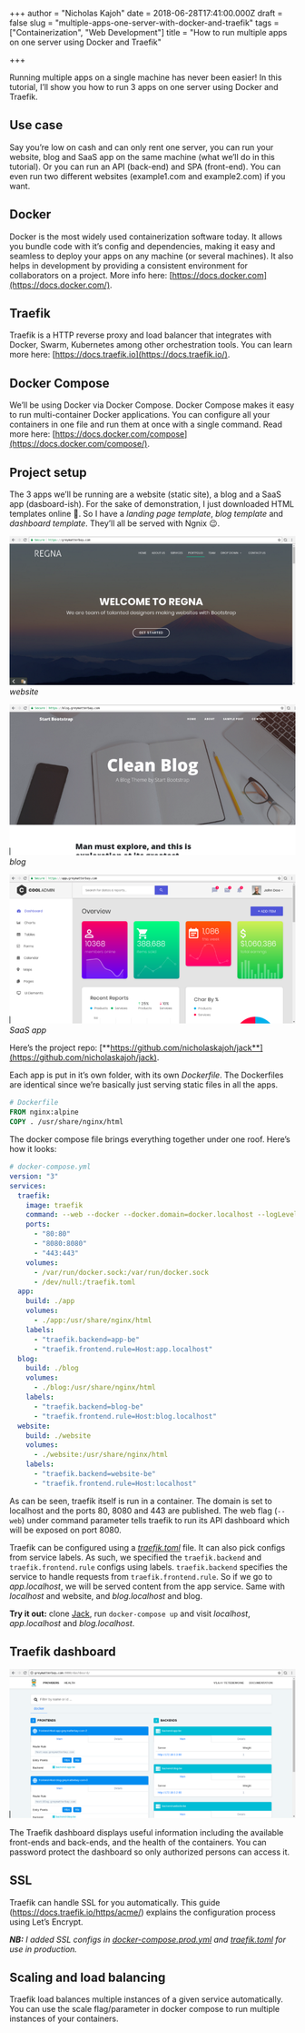 +++
author = "Nicholas Kajoh"
date = 2018-06-28T17:41:00.000Z
draft = false
slug = "multiple-apps-one-server-with-docker-and-traefik"
tags = ["Containerization", "Web Development"]
title = "How to run multiple apps on one server using Docker and Traefik"

+++


Running multiple apps on a single machine has never been easier! In this tutorial, I’ll show you how to run 3 apps on one server using Docker and Traefik.

Use case
--------

Say you’re low on cash and can only rent one server, you can run your website, blog and SaaS app on the same machine (what we’ll do in this tutorial). Or you can run an API (back-end) and SPA (front-end). You can even run two different websites (example1.com and example2.com) if you want.

Docker
------

Docker is the most widely used containerization software today. It allows you bundle code with it’s config and dependencies, making it easy and seamless to deploy your apps on any machine (or several machines). It also helps in development by providing a consistent environment for collaborators on a project. More info here: [https://docs.docker.com](https://docs.docker.com/).

Traefik
-------

Traefik is a HTTP reverse proxy and load balancer that integrates with Docker, Swarm, Kubernetes among other orchestration tools. You can learn more here: [https://docs.traefik.io](https://docs.traefik.io/).

Docker Compose
--------------

We’ll be using Docker via Docker Compose. Docker Compose makes it easy to run multi-container Docker applications. You can configure all your containers in one file and run them at once with a single command. Read more here: [https://docs.docker.com/compose](https://docs.docker.com/compose/).

Project setup
-------------

The 3 apps we’ll be running are a website (static site), a blog and a SaaS app (dasboard-ish). For the sake of demonstration, I just downloaded HTML templates online 👀. So I have a _landing page template_, _blog template_ and _dashboard template_. They’ll all be served with Ngnix 😉.

![](/images/dckr-trfk/website.png)
_website_

![](/images/dckr-trfk/blog.png)
_blog_

![](/images/dckr-trfk/app.png)
_SaaS app_

Here’s the project repo: [**https://github.com/nicholaskajoh/jack**](https://github.com/nicholaskajoh/jack).

Each app is put in it’s own folder, with its own _Dockerfile_. The Dockerfiles are identical since we’re basically just serving static files in all the apps.

```dockerfile
# Dockerfile
FROM nginx:alpine
COPY . /usr/share/nginx/html
```

The docker compose file brings everything together under one roof. Here’s how it looks:

```yml
# docker-compose.yml
version: "3"
services:
  traefik:
    image: traefik
    command: --web --docker --docker.domain=docker.localhost --logLevel=DEBUG
    ports:
      - "80:80"
      - "8080:8080"
      - "443:443"
    volumes:
      - /var/run/docker.sock:/var/run/docker.sock
      - /dev/null:/traefik.toml
  app:
    build: ./app
    volumes:
      - ./app:/usr/share/nginx/html
    labels:
      - "traefik.backend=app-be"
      - "traefik.frontend.rule=Host:app.localhost"
  blog:
    build: ./blog
    volumes:
      - ./blog:/usr/share/nginx/html
    labels:
      - "traefik.backend=blog-be"
      - "traefik.frontend.rule=Host:blog.localhost"
  website:
    build: ./website
    volumes:
      - ./website:/usr/share/nginx/html
    labels:
      - "traefik.backend=website-be"
      - "traefik.frontend.rule=Host:localhost"
```

As can be seen, traefik itself is run in a container. The domain is set to localhost and the ports 80, 8080 and 443 are published. The web flag (`--web`) under command parameter tells traefik to run its API dashboard which will be exposed on port 8080.

Traefik can be configured using a [_traefik.toml_](https://github.com/nicholaskajoh/jack/blob/master/traefik/traefik.toml) file. It can also pick configs from service labels. As such, we specified the `traefik.backend` and `traefik.frontend.rule` configs using labels. `traefik.backend` specifies the service to handle requests from `traefik.frontend.rule`. So if we go to _app.localhost_, we will be served content from the app service. Same with _localhost_ and website, and _blog.localhost_ and blog.

**Try it out:** clone [Jack](https://github.com/nicholaskajoh/jack), run `docker-compose up` and visit _localhost_, _app.localhost_ and _blog.localhost_.

Traefik dashboard
-----------------

![](/images/dckr-trfk/traefik-dashboard.png)

The Traefik dashboard displays useful information including the available front-ends and back-ends, and the health of the containers. You can password protect the dashboard so only authorized persons can access it.

SSL
---

Traefik can handle SSL for you automatically. This guide (https://docs.traefik.io/https/acme/) explains the configuration process using Let’s Encrypt.

**_NB:_** _I added SSL configs in_ [_docker-compose.prod.yml_](https://github.com/nicholaskajoh/jack/blob/master/docker-compose.prod.yml) _and_ [_traefik.toml_](https://github.com/nicholaskajoh/jack/blob/master/traefik/traefik.toml) _for use in production._

Scaling and load balancing
--------------------------

Traefik load balances multiple instances of a given service automatically. You can use the scale flag/parameter in docker compose to run multiple instances of your containers.